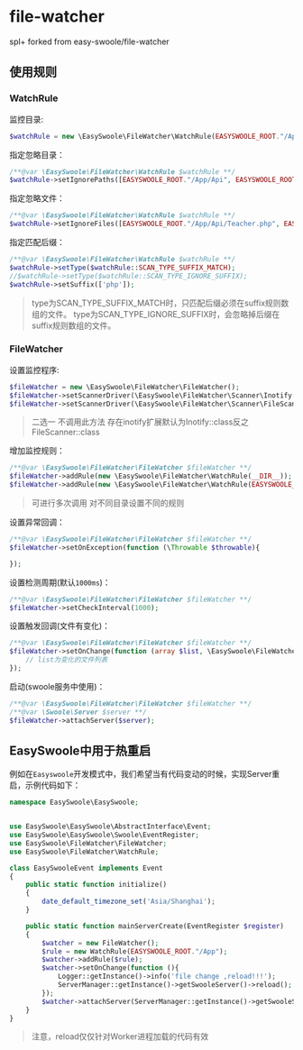 # file-watcher
spl+ forked from easy-swoole/file-watcher

## 使用规则

### WatchRule

监控目录:

```php
$watchRule = new \EasySwoole\FileWatcher\WatchRule(EASYSWOOLE_ROOT."/App");
````

指定忽略目录：

```php
/**@var \EasySwoole\FileWatcher\WatchRule $watchRule **/
$watchRule->setIgnorePaths([EASYSWOOLE_ROOT."/App/Api", EASYSWOOLE_ROOT."/App/Admin"]);
```

指定忽略文件：

```php
/**@var \EasySwoole\FileWatcher\WatchRule $watchRule **/
$watchRule->setIgnoreFiles([EASYSWOOLE_ROOT."/App/Api/Teacher.php", EASYSWOOLE_ROOT."/App/Admin/Teacher.php"]);
```

指定匹配后缀：

```php
/**@var \EasySwoole\FileWatcher\WatchRule $watchRule **/
$watchRule->setType($watchRule::SCAN_TYPE_SUFFIX_MATCH);
//$watchRule->setType($watchRule::SCAN_TYPE_IGNORE_SUFFIX);
$watchRule->setSuffix(['php']);
```
> type为SCAN_TYPE_SUFFIX_MATCH时，只匹配后缀必须在suffix规则数组的文件。
> type为SCAN_TYPE_IGNORE_SUFFIX时，会忽略掉后缀在suffix规则数组的文件。

### FileWatcher

设置监控程序:

```php
$fileWatcher = new \EasySwoole\FileWatcher\FileWatcher();
$fileWatcher->setScannerDriver(\EasySwoole\FileWatcher\Scanner\Inotify::class);
$fileWatcher->setScannerDriver(\EasySwoole\FileWatcher\Scanner\FileScanner::class);
````
> 二选一 不调用此方法 存在inotify扩展默认为Inotify::class反之FileScanner::class

增加监控规则：

```php
/**@var \EasySwoole\FileWatcher\FileWatcher $fileWatcher **/
$fileWatcher->addRule(new \EasySwoole\FileWatcher\WatchRule(__DIR__));
$fileWatcher->addRule(new \EasySwoole\FileWatcher\WatchRule(EASYSWOOLE_ROOT. '/App'));
```
> 可进行多次调用 对不同目录设置不同的规则

设置异常回调：

```php
/**@var \EasySwoole\FileWatcher\FileWatcher $fileWatcher **/
$fileWatcher->setOnException(function (\Throwable $throwable){

});
```

设置检测周期(默认`1000ms`)：

```php
/**@var \EasySwoole\FileWatcher\FileWatcher $fileWatcher **/
$fileWatcher->setCheckInterval(1000);
```

设置触发回调(文件有变化)：

```php
/**@var \EasySwoole\FileWatcher\FileWatcher $fileWatcher **/
$fileWatcher->setOnChange(function (array $list, \EasySwoole\FileWatcher\WatchRule $rule){
    // list为变化的文件列表
});
```

启动(swoole服务中使用)：

```php
/**@var \EasySwoole\FileWatcher\FileWatcher $fileWatcher **/
/**@var \Swoole\Server $server **/
$fileWatcher->attachServer($server);
```

## EasySwoole中用于热重启

例如在`Easyswoole`开发模式中，我们希望当有代码变动的时候，实现Server重启，示例代码如下：

```php
namespace EasySwoole\EasySwoole;


use EasySwoole\EasySwoole\AbstractInterface\Event;
use EasySwoole\EasySwoole\Swoole\EventRegister;
use EasySwoole\FileWatcher\FileWatcher;
use EasySwoole\FileWatcher\WatchRule;

class EasySwooleEvent implements Event
{
    public static function initialize()
    {
        date_default_timezone_set('Asia/Shanghai');
    }

    public static function mainServerCreate(EventRegister $register)
    {
        $watcher = new FileWatcher();
        $rule = new WatchRule(EASYSWOOLE_ROOT."/App");
        $watcher->addRule($rule);
        $watcher->setOnChange(function (){
            Logger::getInstance()->info('file change ,reload!!!');
            ServerManager::getInstance()->getSwooleServer()->reload();
        });
        $watcher->attachServer(ServerManager::getInstance()->getSwooleServer());
    }
}
```
> 注意，reload仅仅针对Worker进程加载的代码有效
